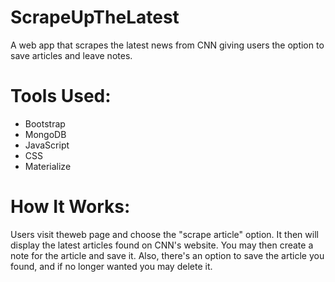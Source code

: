 # ScrapeUpTheLatest
A web app that scrapes the latest news from CNN giving users the option to save articles and leave notes.

# Tools Used:
* Bootstrap
* MongoDB
* JavaScript
* CSS
* Materialize

# How It Works:
Users visit theweb page and choose the "scrape article" option. It then will display the latest articles found on CNN's website. You may then create a note for the article and save it. Also, there's an option to save the article you found, and if no longer wanted you may delete it.


